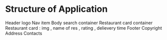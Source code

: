 # Structure of Application
   Header
    logo
     Nav item
  Body
    search container
    Restaurant card container
     Restaurant card : img , name of res , rating , delievery time
  Footer
    Copyright
    Address
    Contacts 
